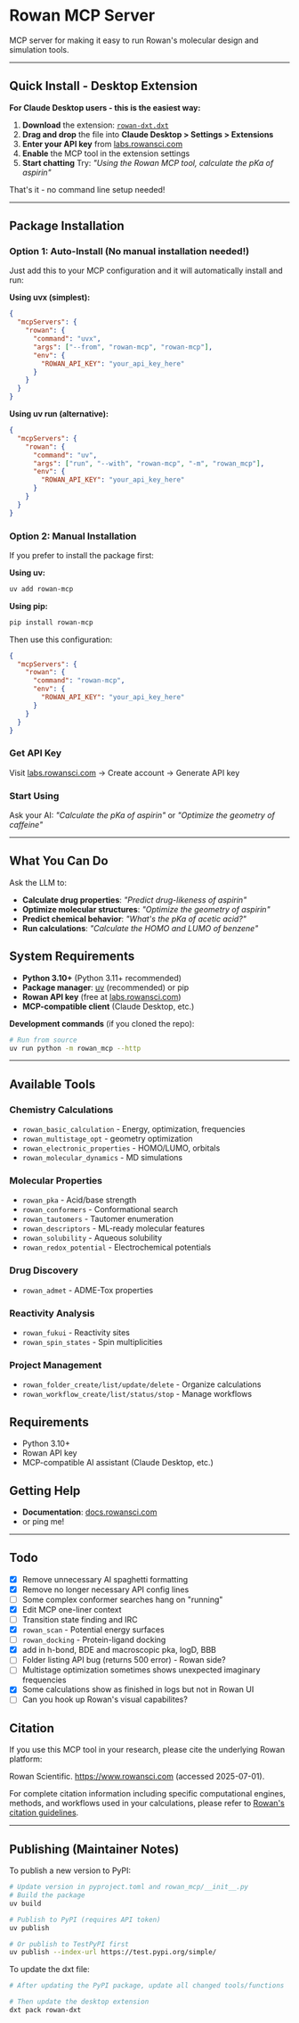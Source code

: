 # Rowan MCP Server

MCP server for making it easy to run Rowan's molecular design and simulation tools.

---

## **Quick Install - Desktop Extension**

**For Claude Desktop users - this is the easiest way:**

1. **Download** the extension: [`rowan-dxt.dxt`](./rowan-dxt.dxt) 
2. **Drag and drop** the file into **Claude Desktop > Settings > Extensions**
3. **Enter your API key** from [labs.rowansci.com](https://labs.rowansci.com) 
4. **Enable** the MCP tool in the extension settings
5. **Start chatting** Try: *"Using the Rowan MCP tool, calculate the pKa of aspirin"*

That's it - no command line setup needed!

---

## **Package Installation**

### **Option 1: Auto-Install (No manual installation needed!)**

Just add this to your MCP configuration and it will automatically install and run:

**Using uvx (simplest):**
```json
{
  "mcpServers": {
    "rowan": {
      "command": "uvx",
      "args": ["--from", "rowan-mcp", "rowan-mcp"],
      "env": {
        "ROWAN_API_KEY": "your_api_key_here"
      }
    }
  }
}
```

**Using uv run (alternative):**
```json
{
  "mcpServers": {
    "rowan": {
      "command": "uv",
      "args": ["run", "--with", "rowan-mcp", "-m", "rowan_mcp"],
      "env": {
        "ROWAN_API_KEY": "your_api_key_here"
      }
    }
  }
}
```

### **Option 2: Manual Installation**

If you prefer to install the package first:

**Using uv:**
```bash
uv add rowan-mcp
```

**Using pip:**
```bash
pip install rowan-mcp
```

Then use this configuration:
```json
{
  "mcpServers": {
    "rowan": {
      "command": "rowan-mcp",
      "env": {
        "ROWAN_API_KEY": "your_api_key_here"
      }
    }
  }
}
```

### **Get API Key**

Visit [labs.rowansci.com](https://labs.rowansci.com) → Create account → Generate API key

### **Start Using**

Ask your AI: *"Calculate the pKa of aspirin"* or *"Optimize the geometry of caffeine"*

---

## **What You Can Do** 

Ask the LLM to:
- **Calculate drug properties**: *"Predict drug-likeness of aspirin"*
- **Optimize molecular structures**: *"Optimize the geometry of aspirin"* 
- **Predict chemical behavior**: *"What's the pKa of acetic acid?"*
- **Run calculations**: *"Calculate the HOMO and LUMO of benzene"*

## **System Requirements**

- **Python 3.10+** (Python 3.11+ recommended)
- **Package manager**: [uv](https://docs.astral.sh/uv/) (recommended) or pip
- **Rowan API key** (free at [labs.rowansci.com](https://labs.rowansci.com))
- **MCP-compatible client** (Claude Desktop, etc.)

**Development commands** (if you cloned the repo):
```bash
# Run from source
uv run python -m rowan_mcp --http
```

---

## **Available Tools**

### Chemistry Calculations
- `rowan_basic_calculation` - Energy, optimization, frequencies
- `rowan_multistage_opt` - geometry optimization  
- `rowan_electronic_properties` - HOMO/LUMO, orbitals
- `rowan_molecular_dynamics` - MD simulations

### Molecular Properties
- `rowan_pka` - Acid/base strength
- `rowan_conformers` - Conformational search
- `rowan_tautomers` - Tautomer enumeration
- `rowan_descriptors` - ML-ready molecular features
- `rowan_solubility` - Aqueous solubility
- `rowan_redox_potential` - Electrochemical potentials

### Drug Discovery
- `rowan_admet` - ADME-Tox properties

### Reactivity Analysis  
- `rowan_fukui` - Reactivity sites
- `rowan_spin_states` - Spin multiplicities

### Project Management
- `rowan_folder_create/list/update/delete` - Organize calculations
- `rowan_workflow_create/list/status/stop` - Manage workflows

## **Requirements**

- Python 3.10+
- Rowan API key
- MCP-compatible AI assistant (Claude Desktop, etc.)

## **Getting Help**

- **Documentation**: [docs.rowansci.com](https://docs.rowansci.com/)
- or ping me! 

---

## **Todo**

- [X] Remove unnecessary AI spaghetti formatting
- [X] Remove no longer necessary API config lines
- [ ] Some complex conformer searches hang on "running"
- [X] Edit MCP one-liner context
- [ ] Transition state finding and IRC
- [X] `rowan_scan` - Potential energy surfaces
- [ ] `rowan_docking` - Protein-ligand docking
- [X] add in h-bond, BDE and macroscopic pka, logD, BBB
- [ ] Folder listing API bug (returns 500 error) - Rowan side?
- [ ] Multistage optimization sometimes shows unexpected imaginary frequencies
- [X] Some calculations show as finished in logs but not in Rowan UI
- [ ] Can you hook up Rowan's visual capabilites? 

## **Citation**

If you use this MCP tool in your research, please cite the underlying Rowan platform:

Rowan Scientific. https://www.rowansci.com (accessed 2025-07-01).

For complete citation information including specific computational engines, methods, and workflows used in your calculations, please refer to [Rowan's citation guidelines](https://docs.rowansci.com/citations).

---

## **Publishing (Maintainer Notes)**

To publish a new version to PyPI:

```bash
# Update version in pyproject.toml and rowan_mcp/__init__.py
# Build the package
uv build

# Publish to PyPI (requires API token)
uv publish

# Or publish to TestPyPI first
uv publish --index-url https://test.pypi.org/simple/
```

To update the dxt file:
```bash
# After updating the PyPI package, update all changed tools/functions

# Then update the desktop extension
dxt pack rowan-dxt
```
